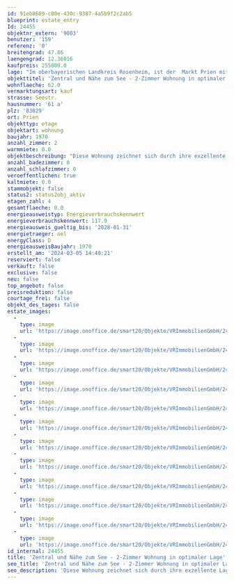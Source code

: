 ```yaml
---
id: 91eb8609-c80e-430c-9387-4a5b9f2c2ab5
blueprint: estate_entry
Id: 24455
objektnr_extern: '9003'
benutzer: '159'
referenz: '0'
breitengrad: 47.86
laengengrad: 12.36016
kaufpreis: 255000.0
lage: "Im oberbayerischen Landkreis Rosenheim, ist der  Markt Prien mit ca. 10.000 Einwohnern die größte Gemeinde am Chiemsee. Der attraktive Kneipp-Kurort hat eine Anlegestelle der Chiemseeschifffahrt zur Überfahrt zur Fraueninsel und zur Herreninsel. \r\nDurch die optimale Verkehrsanbindung gelangen Sie in nur 10 Fahrminuten zur Autobahn A8 Richtung München und Salzburg. Zudem bietet der Bahnhof eine stündliche Verbindung zwischen München und Salzburg\r\nIm größten Ort am Chiemsee gibt es zahlreiche Geschäfte, Supermärkte, Ärzte, Kindergärten, Schulen (z.B. auch für Segler, Waldorf nebenan, Grund- u. Realschule, Gymnasium), Gaststätten, Cafés, Kultur- / Sport- / Freizeit-Einrichtungen (z.B. Chiemsee-Schifffahrt, Kletterwald, Strandbäder, sowie das Erlebnisbad Prienavera)."
objekttitel: 'Zentral und Nähe zum See - 2-Zimmer Wohnung in optimaler Lage'
wohnflaeche: 62.0
vermarktungsart: kauf
strasse: Seestr.
hausnummer: '61 a'
plz: '83029'
ort: Prien
objekttyp: etage
objektart: wohnung
baujahr: 1970
anzahl_zimmer: 2
warmmiete: 0.0
objektbeschreibung: "Diese Wohnung zeichnet sich durch ihre exzellente Lage aus. Die traumhafte Uferpromenade am Chiemsee und herrliche Badeplätze erreichen Sie in nur 10 Gehminuten. Der Bahnhof Prien liegt nur 1 km entfernt.\r\nZudem wurde die Wohnung im letzten Jahr umfassend renoviert. Das Badezimmer und die Elektrik wurden erneuert und neue Laminatböden verlegt. \r\nSie gelangen bequem mit dem Aufzug in die Wohnung im 3. OG. Der lange Flur bietet ausreichend Platz für eine Garderobe und Zugang zu allen Räumen. \r\nVom Eingang aus links gelangen Sie direkt in das großzügige Schlafzimmer, das aufgrund der Ausrichtung zur straßenabgewandten Seite die notwendige Ruhe bietet. Dieses bietet auch direkt Zugang zum Nordwest-Balkon. Aufgrund der Hanglage des Wohngebäudes können Sie von hier aus den Sonnenuntergang über den Dächern von Prien genießen. Direkt neben dem Schlafzimmer befindet sich das modern geflieste Badezimmer mit Wanne und WC. \r\nIm Anschluss gelangen Sie in die Küche mit hochwertiger Einbauküche. Diese befindet sich im Eigentum der Mieter. Durch die praktische Gestaltung haben Sie von der Küche aus einen direkten Blick in das große Wohn-/Esszimmer und eine Durchreiche zum Esstisch.\r\nEin zweiter Balkon Richtung Südost, auf den Sie vom Wohn-/Esszimmer aus gelangen, schafft eine helle Wohnatmosphäre und bietet Ihnen Sonne von morgens bis in die Mittagsstunden. \r\nEin besonderes Highlight erwartet Sie im Keller dieser Wohnanlage. Das gemeinschaftliche Schwimmbad und eine Sauna mit sanitären Anlagen bieten Raum für Entspannung und Erholung. Zur Beheizung des Schwimmbades dient unter anderem die auf dem Dach angebrachte PV-Anlage.\r\nFür ausreichend Stauraum sorgt der zur Wohnung gehörende Kellerraum. \r\nIhr Auto können Sie bequem in der Einzelgarage direkt vor der Wohnanlage parken. \r\nDie Wohnung ist aktuell vermietet und wurde von den Mietern seither liebevoll gestaltet und gepflegt. Die Mieter würden das Mietverhältnis gerne weiterführen."
anzahl_badezimmer: 0
anzahl_schlafzimmer: 0
veroeffentlichen: true
kaltmiete: 0.0
stammobjekt: false
status2: status2obj_aktiv
etagen_zahl: 4
gesamtflaeche: 0.0
energieausweistyp: Energieverbrauchskennwert
energieverbrauchskennwert: 117.9
energieausweis_gueltig_bis: '2028-01-31'
energietraeger: oel
energyClass: D
energieausweisBaujahr: 1970
erstellt_am: '2024-03-05 14:49:21'
reserviert: false
verkauft: false
exclusive: false
neu: false
top_angebot: false
preisreduktion: false
courtage_frei: false
objekt_des_tages: false
estate_images:
  -
    type: image
    url: 'https://image.onoffice.de/smart20/Objekte/VRImmobilienGmbH/24455/e086522d-23a1-4e90-8650-07d674eb3696.jpg'
  -
    type: image
    url: 'https://image.onoffice.de/smart20/Objekte/VRImmobilienGmbH/24455/4eee123e-d829-4e62-ba1c-694cc62c7f4e.jpg'
  -
    type: image
    url: 'https://image.onoffice.de/smart20/Objekte/VRImmobilienGmbH/24455/2017de2f-ccf0-4dbd-a2bc-c474c4045df1.jpg'
  -
    type: image
    url: 'https://image.onoffice.de/smart20/Objekte/VRImmobilienGmbH/24455/f7003727-274d-492d-97b6-74ef782e6a6e.jpg'
  -
    type: image
    url: 'https://image.onoffice.de/smart20/Objekte/VRImmobilienGmbH/24455/6875d7db-3bf6-4ad3-8546-dccc01dfd468.jpg'
  -
    type: image
    url: 'https://image.onoffice.de/smart20/Objekte/VRImmobilienGmbH/24455/ce03b0e7-c30c-45dd-96d7-df7ea44b99ce.jpg'
  -
    type: image
    url: 'https://image.onoffice.de/smart20/Objekte/VRImmobilienGmbH/24455/ceee4083-9d61-44dc-95cb-12bee84805ba.jpg'
  -
    type: image
    url: 'https://image.onoffice.de/smart20/Objekte/VRImmobilienGmbH/24455/ee03ad2b-73bb-4201-bfc1-1e1cffc15c08.jpg'
  -
    type: image
    url: 'https://image.onoffice.de/smart20/Objekte/VRImmobilienGmbH/24455/fdbd8b9c-e4f2-4b1a-b951-e8a12478fa8c.jpg'
  -
    type: image
    url: 'https://image.onoffice.de/smart20/Objekte/VRImmobilienGmbH/24455/8e4a5cd8-0762-4972-9e78-700e6d67168c.jpg'
  -
    type: image
    url: 'https://image.onoffice.de/smart20/Objekte/VRImmobilienGmbH/24455/63018074-c427-4f53-9aea-8d7fe119368f.jpg'
  -
    type: image
    url: 'https://image.onoffice.de/smart20/Objekte/VRImmobilienGmbH/24455/37b96a99-a3d7-45c3-a31a-6893fee331e5.jpg'
id_internal: 24455
title: 'Zentral und Nähe zum See - 2-Zimmer Wohnung in optimaler Lage'
seo_title: 'Zentral und Nähe zum See - 2-Zimmer Wohnung in optimaler Lage'
seo_description: 'Diese Wohnung zeichnet sich durch ihre exzellente Lage aus. Die traumhafte Uferpromenade am Chiemsee und herrliche Badeplätze erreichen Sie in nur 10 Gehminute'
---
```

